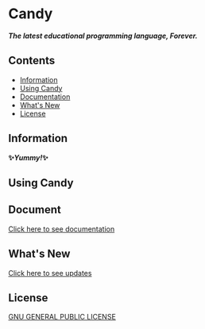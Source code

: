 Candy
===

***The latest educational programming language, Forever.***

## Contents

- [Information](#information)
- [Using Candy](#using-candy)
- [Documentation](#document)
- [What's New](#whats-new)
- [License](#license)

## Information

**✨*Yummy!*✨**

## Using Candy

## Document
[Click here to see documentation](https://github.com/SlimeJelly/Candy/blob/main/document.md)

## What's New
[Click here to see updates](https://github.com/SlimeJelly/Candy/blob/main/update.md)

## License
[GNU GENERAL PUBLIC LICENSE](https://github.com/SlimeJelly/Candy/blob/main/LICENSE)